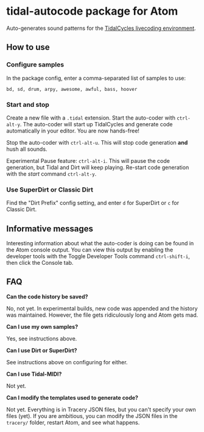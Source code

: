 # tidal-autocode package for Atom

Auto-generates sound patterns for the
[TidalCycles livecoding environment](http://tidalcycles.org).

## How to use

### Configure samples
In the package config, enter a comma-separated list of samples to use:

`bd, sd, drum, arpy, awesome, awful, bass, hoover`

### Start and stop
Create a new file with a `.tidal` extension. Start the auto-coder with `ctrl-alt-y`.
The auto-coder will start up TidalCycles and generate code automatically in
your editor. You are now hands-free!

Stop the auto-coder with `ctrl-alt-u`. This will stop code generation **and**
hush all sounds.

Experimental Pause feature: `ctrl-alt-i`. This will pause the code generation,
but Tidal and Dirt will keep playing. Re-start code generation with the *start*
command `ctrl-alt-y`.

### Use SuperDirt or Classic Dirt
Find the "Dirt Prefix" config setting, and enter `d` for SuperDirt or `c` for
Classic Dirt.

## Informative messages

Interesting information about what the auto-coder is doing can be found in
the Atom console output. You can view this output by enabling the developer
tools with the Toggle Developer Tools command `ctrl-shift-i`, then click
the Console tab.

## FAQ
**Can the code history be saved?**

No, not yet. In experimental builds, new code was appended and the
history was maintained. However, the file gets ridiculously long and Atom gets
mad.

**Can I use my own samples?**

Yes, see instructions above.

**Can I use Dirt or SuperDirt?**

See instructions above on configuring for either.

**Can I use Tidal-MIDI?**

Not yet.

**Can I modify the templates used to generate code?**

Not yet. Everything is in Tracery JSON files, but you can't specify your own
files (yet). If you are ambitious, you can modify the JSON files in the `tracery/`
folder, restart Atom, and see what happens.
